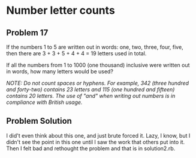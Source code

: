 # Number letter counts
## Problem 17
If the numbers 1 to 5 are written out in words: one, two, three, four, five, then there are 3 + 3 + 5 + 4 + 4 = 19 letters used in total.

If all the numbers from 1 to 1000 (one thousand) inclusive were written out in words, how many letters would be used?

*NOTE: Do not count spaces or hyphens. For example, 342 (three hundred and forty-two) contains 23 letters and 115 (one hundred and fifteen) contains 20 letters. The use of "and" when writing out numbers is in compliance with British usage.*

## Problem Solution
I did't even think about this one, and just brute forced it. Lazy, I know, but I didn't
see the point in this one until I saw the work that others put into it. Then I felt bad
and rethought the problem and that is in solution2.rb.
